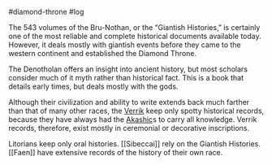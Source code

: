 #diamond-throne #log

The 543 volumes of the Bru-Nothan, or the “Giantish Histories,” is certainly one of the most reliable and complete historical documents available today. However, it deals mostly with giantish events before they came to the western continent and established the Diamond Throne.
The Denotholan offers an insight into ancient history, but most scholars consider much of it myth rather than historical fact. This is a book that details early times, but deals mostly with the gods.
Although their civilization and ability to write extends back much farther than that of many other races, the [Verrik](Verrik%20History.md) keep only spotty historical records, because they have always had the [Akashic](Akashic%20Nodes.md)s to carry all knowledge. Verrik records, therefore, exist mostly in ceremonial
or decorative inscriptions.
Litorians keep only oral histories. [[Sibeccai]] rely on the Giantish Histories. [[Faen]] have extensive records of the history of their own race.
